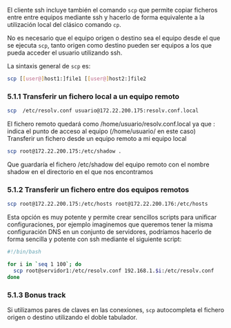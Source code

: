 El cliente ssh incluye también el comando `scp` que permite copiar ficheros entre entre equipos mediante ssh y hacerlo de forma equivalente a la utilización local del clásico comando `cp`.

No es necesario que el equipo origen o destino sea el equipo desde el que se ejecuta `scp`, tanto origen como destino pueden ser equipos a los que pueda acceder el usuario utilizando ssh.

La sintaxis general de `scp` es:
```bash
scp [[user@]host1:]file1 [[user@]host2:]file2
```
### 5.1.1 Transferir un fichero local a un equipo remoto
```bash
scp  /etc/resolv.conf usuario@172.22.200.175:resolv.conf.local
```

El fichero remoto quedará como /home/usuario/resolv.conf.local ya que : indica el punto de acceso al equipo (/home/usuario/ en este caso) Transferir un fichero desde un equipo remoto a mi equipo local

```bash
scp root@172.22.200.175:/etc/shadow .
```
Que guardaría el fichero /etc/shadow del equipo remoto con el nombre shadow en el directorio en el que nos encontramos

### 5.1.2 Transferir un fichero entre dos equipos remotos
```bash
scp root@172.22.200.175:/etc/hosts root@172.22.200.176:/etc/hosts
```
Esta opción es muy potente y permite crear sencillos scripts para unificar configuraciones, por ejemplo imaginemos que queremos tener la misma configuración DNS en un conjunto de servidores, podríamos hacerlo de forma sencilla y potente con ssh mediante el siguiente script:
```bash
#!/bin/bash

for i in `seq 1 100`; do
  scp root@servidor1:/etc/resolv.conf 192.168.1.$i:/etc/resolv.conf
done
```

### 5.1.3 Bonus track

Si utilizamos pares de claves en las conexiones, `scp` autocompleta el fichero origen o destino utilizando el doble tabulador.